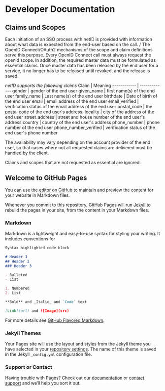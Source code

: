 # Developer Documentation
## Claims und Scopes

Each initiation of an SSO process with netID is provided with information about what data is expected from the end-user based on the call. /
The OpenID Connect/OAuth2 mechanisms of the scope and claim definitions serve this purpose.
Every OpenID Connect call must always request the openid scope. In addition, the required master data must be formulated as essential claims.
Once master data has been released by the end user for a service, it no longer has to be released until revoked, and the release is saved.

*netID supports the following claims*
Claim | Meaning
------------ | -------------
gender | gender of the end user
given_name | first name(s) of the end user
family_name | Last name(s) of the end user
birthdate | Date of birth of the end user
email | email address of the end user
email_verified | verification status of the email address of the end user
postal_code | the postal code of the end user's address.
locality | city of the address of the end user
street_address | street and house number of the end user's address
country | country of the end user's address
phone_number | phone number of the end user
phone_number_verified | verification status of the end user's phone number

The availability may vary depending on the account provider of the end user, so that cases where not all requested claims are delivered must be handled by the client.

Claims and scopes that are not requested as essential are ignored.



## Welcome to GitHub Pages

You can use the [editor on GitHub](https://github.com/asr-enid/asr-enid.github.io/edit/master/index.md) to maintain and preview the content for your website in Markdown files.

Whenever you commit to this repository, GitHub Pages will run [Jekyll](https://jekyllrb.com/) to rebuild the pages in your site, from the content in your Markdown files.

### Markdown

Markdown is a lightweight and easy-to-use syntax for styling your writing. It includes conventions for

```markdown
Syntax highlighted code block

# Header 1
## Header 2
### Header 3

- Bulleted
- List

1. Numbered
2. List

**Bold** and _Italic_ and `Code` text

[Link](url) and ![Image](src)
```

For more details see [GitHub Flavored Markdown](https://guides.github.com/features/mastering-markdown/).

### Jekyll Themes

Your Pages site will use the layout and styles from the Jekyll theme you have selected in your [repository settings](https://github.com/asr-enid/asr-enid.github.io/settings). The name of this theme is saved in the Jekyll `_config.yml` configuration file.

### Support or Contact

Having trouble with Pages? Check out our [documentation](https://help.github.com/categories/github-pages-basics/) or [contact support](https://github.com/contact) and we’ll help you sort it out.
